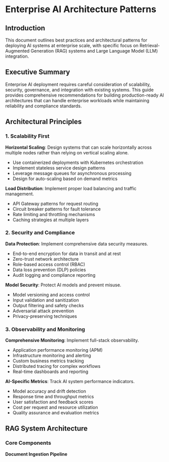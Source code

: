 # Enterprise AI Architecture Patterns

## Introduction

This document outlines best practices and architectural patterns for deploying AI systems at enterprise scale, with specific focus on Retrieval-Augmented Generation (RAG) systems and Large Language Model (LLM) integration.

## Executive Summary

Enterprise AI deployment requires careful consideration of scalability, security, governance, and integration with existing systems. This guide provides comprehensive recommendations for building production-ready AI architectures that can handle enterprise workloads while maintaining reliability and compliance standards.

## Architectural Principles

### 1. Scalability First

**Horizontal Scaling**: Design systems that can scale horizontally across multiple nodes rather than relying on vertical scaling alone.

- Use containerized deployments with Kubernetes orchestration
- Implement stateless service design patterns
- Leverage message queues for asynchronous processing
- Design for auto-scaling based on demand metrics

**Load Distribution**: Implement proper load balancing and traffic management.

- API Gateway patterns for request routing
- Circuit breaker patterns for fault tolerance
- Rate limiting and throttling mechanisms
- Caching strategies at multiple layers

### 2. Security and Compliance

**Data Protection**: Implement comprehensive data security measures.

- End-to-end encryption for data in transit and at rest
- Zero-trust network architecture
- Role-based access control (RBAC)
- Data loss prevention (DLP) policies
- Audit logging and compliance reporting

**Model Security**: Protect AI models and prevent misuse.

- Model versioning and access control
- Input validation and sanitization
- Output filtering and safety checks
- Adversarial attack prevention
- Privacy-preserving techniques

### 3. Observability and Monitoring

**Comprehensive Monitoring**: Implement full-stack observability.

- Application performance monitoring (APM)
- Infrastructure monitoring and alerting
- Custom business metrics tracking
- Distributed tracing for complex workflows
- Real-time dashboards and reporting

**AI-Specific Metrics**: Track AI system performance indicators.

- Model accuracy and drift detection
- Response time and throughput metrics
- User satisfaction and feedback scores
- Cost per request and resource utilization
- Quality assurance and evaluation metrics

## RAG System Architecture

### Core Components

**Document Ingestion Pipeline**
